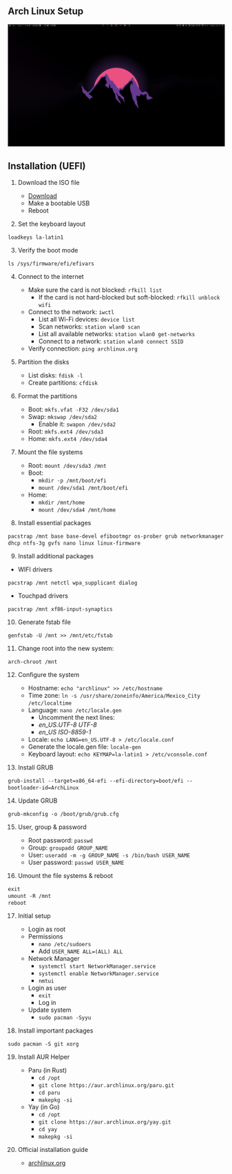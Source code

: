 ## Arch Linux Setup

![qtile](.resources/img/qtile.png)

## Installation (UEFI)

1. Download the ISO file
   - [Download](https://archlinux.org/download/)
   - Make a bootable USB
   - Reboot

2. Set the keyboard layout
```
loadkeys la-latin1
```

3. Verify the boot mode
```
ls /sys/firmware/efi/efivars
```

4. Connect to the internet
   - Make sure the card is not blocked: `rfkill list`
     - If the card is not hard-blocked but soft-blocked: `rfkill unblock wifi`
   - Connect to the network: `iwctl`
     - List all Wi-Fi devices: `device list`
     - Scan networks: `station wlan0 scan`
     - List all available networks: `station wlan0 get-networks`
     - Connect to a network: `station wlan0 connect SSID`
   - Verify connection: `ping archlinux.org`

5. Partition the disks
   - List disks: `fdisk -l`
   - Create partitions: `cfdisk`

6. Format the partitions
   - Boot: `mkfs.vfat -F32 /dev/sda1`
   - Swap: `mkswap /dev/sda2`
     - Enable it: `swapon /dev/sda2`
   - Root: `mkfs.ext4 /dev/sda3`
   - Home: `mkfs.ext4 /dev/sda4`

7. Mount the file systems
   - Root: `mount /dev/sda3 /mnt`
   - Boot:
     - `mkdir -p /mnt/boot/efi`
     - `mount /dev/sda1 /mnt/boot/efi`
   - Home:
     - `mkdir /mnt/home`
     - `mount /dev/sda4 /mnt/home`

8. Install essential packages
```
pacstrap /mnt base base-devel efibootmgr os-prober grub networkmanager dhcp ntfs-3g gvfs nano linux linux-firmware
```

9. Install additional packages
- WIFI drivers
```
pacstrap /mnt netctl wpa_supplicant dialog
```

- Touchpad drivers
```
pacstrap /mnt xf86-input-synaptics
```

10. Generate fstab file
```
genfstab -U /mnt >> /mnt/etc/fstab
```

11. Change root into the new system:
```
arch-chroot /mnt
```

12. Configure the system
    - Hostname: `echo "archlinux" >> /etc/hostname`
    - Time zone: `ln -s /usr/share/zoneinfo/America/Mexico_City /etc/localtime`
    - Language: `nano /etc/locale.gen`
      - Uncomment the next lines:
      - *en_US.UTF-8 UTF-8*
      - *en_US ISO-8859-1*
    - Locale: `echo LANG=en_US.UTF-8 > /etc/locale.conf`
    - Generate the locale.gen file: `locale-gen`
    - Keyboard layout: `echo KEYMAP=la-latin1 > /etc/vconsole.conf`

13. Install GRUB
```
grub-install --target=x86_64-efi --efi-directory=boot/efi --bootloader-id=ArchLinux
```

14. Update GRUB
```
grub-mkconfig -o /boot/grub/grub.cfg
```

15. User, group & password
    - Root password: `passwd`
    - Group: `groupadd GROUP_NAME`
    - User: `useradd -m -g GROUP_NAME -s /bin/bash USER_NAME`
    - User password: `passwd USER_NAME`

16. Umount the file systems & reboot
```
exit
umount -R /mnt
reboot
```

17. Initial setup
    - Login as root
    - Permissions
      - `nano /etc/sudoers`
      - Add `USER_NAME ALL=(ALL) ALL`
    - Network Manager
      - `systemctl start NetworkManager.service`
      - `systemctl enable NetworkManager.service`
      - `nmtui`
    - Login as user
      - `exit`
      - Log in
    - Update system
      - `sudo pacman -Syyu`

18. Install important packages
```
sudo pacman -S git xorg
```

19. Install AUR Helper
	- Paru (in Rust)
	  - `cd /opt`
      - `git clone https://aur.archlinux.org/paru.git`
      - `cd paru`
      - `makepkg -si`
	- Yay (in Go)
	  - `cd /opt`
      - `git clone https://aur.archlinux.org/yay.git`
      - `cd yay`
      - `makepkg -si`

20. Official installation guide
    - [archlinux.org](https://wiki.archlinux.org/title/Installation_guide)
